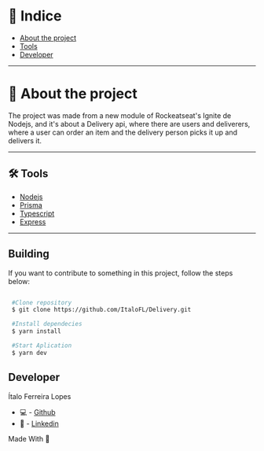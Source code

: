 # 🔎 Indice 

- [About the project](#-about-the-project)
- [Tools](#-tools)
- [Developer](#-developer)

----
# 📜 About the project

The project was made from a new module of Rockeatseat's Ignite de Nodejs, and it's about a Delivery api, where there are users and deliverers, where a user can order an item and the delivery person picks it up and delivers it.

---

## 🛠 Tools

- [Nodejs](https://nodejs.org/en/)
- [Prisma](https://www.prisma.io/)
- [Typescript](https://www.typescriptlang.org/)
- [Express](https://expressjs.com/)

---

## Building 

If you want to contribute to something in this project, follow the steps below:

```bash

 #Clone repository
 $ git clone https://github.com/ItaloFL/Delivery.git

 #Install dependecies
 $ yarn install

 #Start Aplication
 $ yarn dev

```

## Developer

Ítalo Ferreira Lopes

 - 💻 - [Github](https://github.com/ItaloFL)
 - 📒 - [Linkedin](https://www.linkedin.com/in/italo-ferreira-dev/)

Made With 💜
